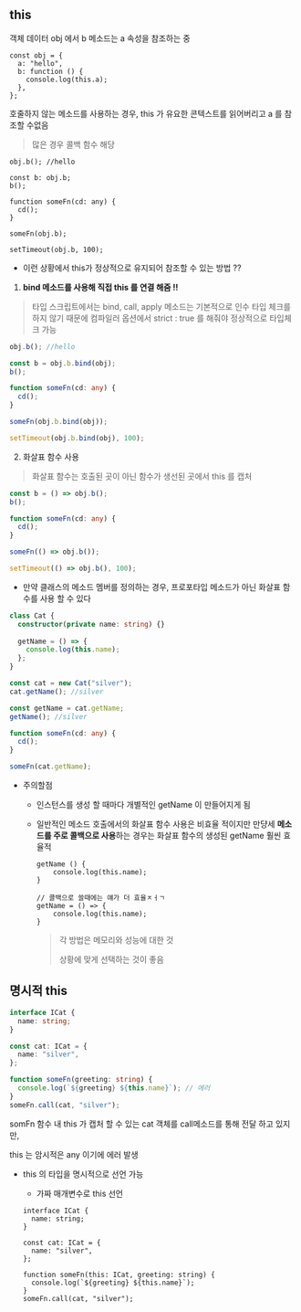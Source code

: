 ## this

 객체 데이터 obj 에서 b 메소드는 a  속성을 참조하는 중

```
const obj = {
  a: "hello",
  b: function () {
    console.log(this.a);
  },
};
```

 호줄하지 않는 메소드를 사용하는 경우, this 가 유요한 콘텍스트를 읽어버리고 a 를 참조할 수없음

> 많은 경우 콜백 함수 해당





```
obj.b(); //hello

const b: obj.b;
b();

function someFn(cd: any) {
  cd();
}

someFn(obj.b);

setTimeout(obj.b, 100);

```

- 이런 상황에서  this가 정상적으로 유지되어 참조할 수 있는 방법 ??



1. **bind 메소드를 사용해 직접 this 를 연결 해줌 !!**

> 타입 스크립트에서는 bind, call, apply 메소드는 기본적으로 인수 타입 체크를 하지 않기 때문에 컴파일러 옵션에서 strict : true 를 해줘야 정상적으로 타입체크 가능

```typescript
obj.b(); //hello

const b = obj.b.bind(obj);
b();

function someFn(cd: any) {
  cd();
}

someFn(obj.b.bind(obj));

setTimeout(obj.b.bind(obj), 100);

```



2.  화살표 함수 사용

> 화살표 함수는 호출된 곳이 아닌 함수가 생선된 곳에서 this 를 캡처

```typescript
const b = () => obj.b();
b();

function someFn(cd: any) {
  cd();
}

someFn(() => obj.b());

setTimeout(() => obj.b(), 100);
```





- 만약 클래스의 메소드 멤버를 정의하는 경우, 프로포타입 메소드가 아닌 화살표 함수를 사용 할 수 있다

```typescript
class Cat {
  constructor(private name: string) {}
  
  getName = () => {
    console.log(this.name);
  };
}

const cat = new Cat("silver");
cat.getName(); //silver

const getName = cat.getName;
getName(); //silver

function someFn(cd: any) {
  cd();
}

someFn(cat.getName);
```

- 주의할점

  - 인스턴스를 생성 할 때마다 개별적인 getName 이 만들어지게 됨

  - 일반적인 메소드 호출에서의 화살표 함수 사용은 비효율 적이지만 만댱세 **메소드를 주로 콜백으로 사용**하는 경우는 화살표 함수의 생성된 getName 훨씬 효율적

    ```
    getName () {
    	console.log(this.name);
    }
    
    // 콜백으로 쓸때에는 얘가 더 효율ㅈㅓㄱ
    getName = () => {
    	console.log(this.name);
    }
    ```

    > 각 방법은 메모리와 성능에 대한 것 
    >
    > 상황에 맞게 선택하는 것이 좋음



## 명시적 this



```typescript
interface ICat {
  name: string;
}

const cat: ICat = {
  name: "silver",
};

function someFn(greeting: string) {
  console.log(`${greeting} ${this.name}`); // 에러
}
someFn.call(cat, "silver");

```

 somFn 함수 내 this 가 캡처 할 수 있는 cat 객체를 call메소드를 통해 전달 하고 있지만,

this 는 암시적은 any 이기에 에러 발생





- this 의 타입을 명시적으로 선언 가능

  - 가짜 매개변수로 this 선언

  ```
  interface ICat {
    name: string;
  }
  
  const cat: ICat = {
    name: "silver",
  };
  
  function someFn(this: ICat, greeting: string) {
    console.log(`${greeting} ${this.name}`);
  }
  someFn.call(cat, "silver");
  ```

  